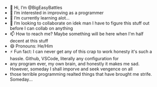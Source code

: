 - 👋 Hi, I’m @BigEasyBattles
- 👀 I’m interested in improving as a programmer
- 🌱 I’m currently learning alot...
- 💞️ I’m looking to collaborate on idek man I have to figure this stuff out before I can collab on anything
- 📫 How to reach me? Maybe something will be here when I'm half decent at this stuff
- 😄 Pronouns: He/Him
- ⚡ Fun fact: I can never get any of this crap to work honesty it's such a hassle. Github, VSCode, literally any configuration for
- any program ever, my own brain, and honestly it makes me sad. However, someday I shall imporve and seek vengence on all
- those terrible programming realted things that have brought me strife. Someday...

<!---
BigEasyBattles/BigEasyBattles is a ✨ special ✨ repository because its `README.md` (this file) appears on your GitHub profile.
You can click the Preview link to take a look at your changes.
--->
